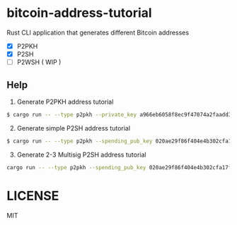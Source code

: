 # bitcoin-address-tutorial

Rust CLI application that generates different Bitcoin addresses 

- [x] P2PKH
- [x] P2SH
- [ ] P2WSH ( WIP )

## Help

1. Generate P2PKH address tutorial

```sh
$ cargo run -- --type p2pkh --private_key a966eb6058f8ec9f47074a2faadd3dab42e2c60ed05bc34d39d6c0e1d32b8bdf
```

2. Generate simple P2SH address tutorial

```sh
$ cargo run -- --type p2pkh --spending_pub_key 020ae29f86f404e4b302cfa17ff15d93149af6a54c80a4172d47e41f55f6a78d73
```

3. Generate 2-3 Multisig P2SH address tutorial

```sh
cargo run -- --type p2pkh --spending_pub_key 020ae29f86f404e4b302cfa17ff15d93149af6a54c80a4172d47e41f55f6a78d73,020ae29f86f404e4b302cfa17ff15d93149af6a54c80a4172d47e41f55f6a78d73,020ae29f86f404e4b302cfa17ff15d93149af6a54c80a4172d47e41f55f6a78d73
```

# LICENSE
MIT